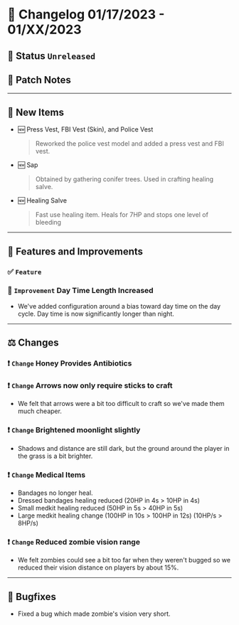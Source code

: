 # :bookmark_tabs:  Changelog 01/17/2023 - 01/XX/2023

## :red_circle: Status `Unreleased`
<!-- ## :green_circle: Status `Released` -->

## :speech_balloon: Patch Notes

________

## :star2: New Items
- :new: Press Vest, FBI Vest (Skin), and Police Vest
  > Reworked the police vest model and added a press vest and FBI vest.
- :new: Sap
  > Obtained by gathering conifer trees.
  > Used in crafting healing salve.
- :new: Healing Salve
  > Fast use healing item.
  > Heals for 7HP and stops one level of bleeding

________

## :loudspeaker: Features and Improvements

### :white_check_mark: `Feature` 

### :arrow_up_small: `Improvement` Day Time Length Increased
- We've added configuration around a bias toward day time on the day cycle. Day time is now significantly longer than night.

________

## :balance_scale: Changes

### :exclamation: `Change` Honey Provides Antibiotics

### :exclamation: `Change` Arrows now only require sticks to craft
- We felt that arrows were a bit too difficult to craft so we've made them much cheaper.

### :exclamation: `Change` Brightened moonlight slightly
- Shadows and distance are still dark, but the ground around the player in the grass is a bit brighter.

### :exclamation: `Change` Medical Items
- Bandages no longer heal.
- Dressed bandages healing reduced (20HP in 4s > 10HP in 4s)
- Small medkit healing reduced (50HP in 5s > 40HP in 5s)
- Large medkit healing change (100HP in 10s > 100HP in 12s) (10HP/s > 8HP/s)

### :exclamation: `Change` Reduced zombie vision range
- We felt zombies could see a bit too far when they weren't bugged so we reduced their vision distance on players by about 15%.

________

## :bug: Bugfixes
- Fixed a bug which made zombie's vision very short.
